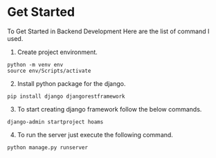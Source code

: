 # Get Started

To Get Started in Backend Development Here are the list of command I used.

1. Create project environment.

```
python -m venv env
source env/Scripts/activate
```

2. Install python package for the django.

```
pip install django djangorestframework
```

3. To start creating django framework follow the below commands.

```
django-admin startproject hoams
```

4. To run the server just execute the following command.

```
python manage.py runserver
```
